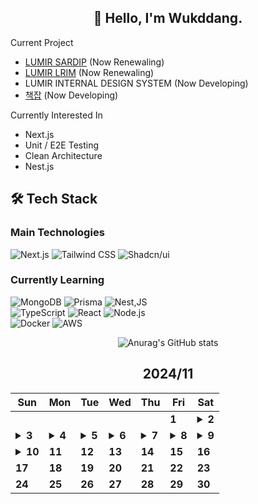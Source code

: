 <div align="center">

## 🙌 Hello, I'm Wukddang.

<div align="left">
  
  Current Project
  - [LUMIR SARDIP](https://sardip.lumir.space) (Now Renewaling) <br />
  - [LUMIR LRIM](https://app.lumir.space/lrim/apply) (Now Renewaling) <br/>
  - LUMIR INTERNAL DESIGN SYSTEM (Now Developing) <br />
  - [책잡](https://book-type-error.vercel.app) (Now Developing) 
  
  Currently Interested In
  - Next.js
  - Unit / E2E Testing
  - Clean Architecture
  - Nest.js

## 🛠 Tech Stack

### Main Technologies
![Next.js](https://img.shields.io/badge/-Next.js-000000?style=for-the-badge&logo=next.js&logoColor=white)
![Tailwind CSS](https://img.shields.io/badge/-Tailwind%20CSS-38B2AC?style=for-the-badge&logo=tailwind-css&logoColor=white)
![Shadcn/ui](https://img.shields.io/badge/-shadcn/ui-000000?style=for-the-badge&logo=shadcn/ui&logoColor=white)

### Currently Learning
![MongoDB](https://img.shields.io/badge/-MongoDB-47A248?style=for-the-badge&logo=mongodb&logoColor=white)
![Prisma](https://img.shields.io/badge/-Prisma-2D3748?style=for-the-badge&logo=prisma&logoColor=white)
![Nest,JS](https://img.shields.io/badge/-Nest.JS-E0234E?style=for-the-badge&logo=nestjs&logoColor=white)
<br/>
![TypeScript](https://img.shields.io/badge/-TypeScript-3178C6?style=for-the-badge&logo=typescript&logoColor=white)
![React](https://img.shields.io/badge/-React-61DAFB?style=for-the-badge&logo=react&logoColor=black)
![Node.js](https://img.shields.io/badge/-Node.js-339933?style=for-the-badge&logo=node.js&logoColor=white)
<br />
![Docker](https://img.shields.io/badge/-Docker-2496ED?style=for-the-badge&logo=docker&logoColor=white)
![AWS](https://img.shields.io/badge/-AWS-232F3E?style=for-the-badge&logo=amazon-web-services&logoColor=white)

</div>

![Anurag's GitHub stats](https://github-readme-stats.vercel.app/api?username=wukdddang&show_icons=true&theme=radical)


<!--CALENDAR-START-->
## 2024/11

| Sun | Mon | Tue | Wed | Thu | Fri | Sat |
| --- | --- | --- | --- | --- | --- | --- |
|     |     |     |     |     | **1** | <details><summary>**2**</summary>Project: 책 오탈자 제보 플랫폼 개발중</details> |
| <details><summary>**3**</summary>SQLD: 노랭이 연습중, Project: 책 오탈자 제보 플랫폼 개발중</details> | <details><summary>**4**</summary>SQLD: 노랭이 연습중, Project: 책 오탈자 제보 플랫폼 개발중</details> | <details><summary>**5**</summary>SQLD: 노랭이 연습중, Project: 책 오탈자 제보 플랫폼 개발중</details> | <details><summary>**6**</summary>SQLD: 노랭이 연습중, Project: 책 오탈자 제보 플랫폼 개발중</details> | <details><summary>**7**</summary>SQLD: 노랭이 연습중, Project: 책 오탈자 제보 + 리뷰 작성 플랫폼 개발중</details> | <details><summary>**8**</summary>SQLD: 노랭이 연습중, Project: 책 오탈자 제보 + 리뷰 작성 플랫폼 개발중</details> | <details><summary>**9**</summary>SQLD: 노랭이 연습중, Project: 책 오탈자 제보 + 리뷰 작성 플랫폼 개발중</details> |
| <details><summary>**10**</summary>SQLD: 노랭이 연습중, Project: 책 오탈자 제보 + 리뷰 작성 플랫폼 개발중</details> | **11** | **12** | **13** | **14** | **15** | **16** |
| **17** | **18** | **19** | **20** | **21** | **22** | **23** |
| **24** | **25** | **26** | **27** | **28** | **29** | **30** |


<!--CALENDAR-END-->
